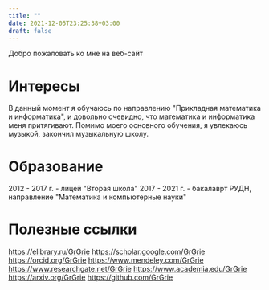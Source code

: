 ```yaml
---
title: ""
date: 2021-12-05T23:25:38+03:00
draft: false
---
```

Добро пожаловать ко мне на веб-сайт

# Интересы

В данный момент я обучаюсь по направлению "Прикладная математика и информатика", и довольно очевидно, что математика и информатика меня притягивают. Помимо моего основного обучения, я увлекаюсь музыкой, закончил музыкальную школу.

# Образование

2012 - 2017 г. - лицей "Вторая школа"
2017 - 2021 г. - бакалаврт РУДН, направление "Математика и компьютерные науки"

# Полезные ссылки

https://elibrary.ru/GrGrie
https://scholar.google.com/GrGrie
https://orcid.org/GrGrie
https://www.mendeley.com/GrGrie
https://www.researchgate.net/GrGrie
https://www.academia.edu/GrGrie
https://arxiv.org/GrGrie
https://github.com/GrGrie
